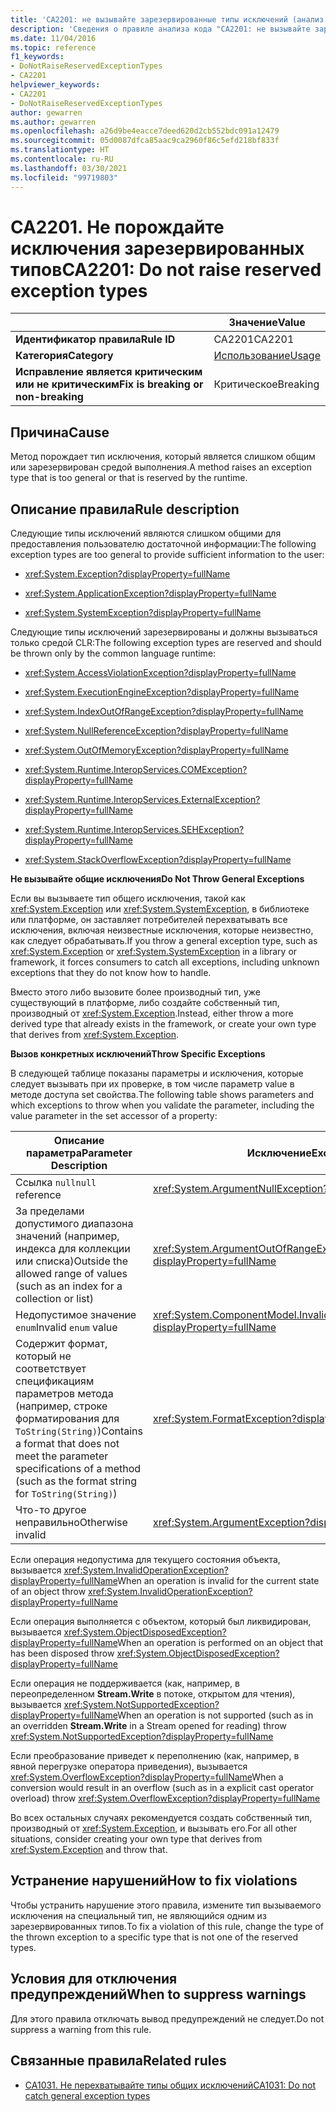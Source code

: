 ```yaml
---
title: 'CA2201: не вызывайте зарезервированные типы исключений (анализ кода)'
description: 'Сведения о правиле анализа кода "CA2201: не вызывайте зарезервированные типы исключений"'
ms.date: 11/04/2016
ms.topic: reference
f1_keywords:
- DoNotRaiseReservedExceptionTypes
- CA2201
helpviewer_keywords:
- CA2201
- DoNotRaiseReservedExceptionTypes
author: gewarren
ms.author: gewarren
ms.openlocfilehash: a26d9be4eacce7deed620d2cb552bdc091a12479
ms.sourcegitcommit: 05d0087dfca85aac9ca2960f86c5efd218bf833f
ms.translationtype: HT
ms.contentlocale: ru-RU
ms.lasthandoff: 03/30/2021
ms.locfileid: "99719803"
---
```

# <a name="ca2201-do-not-raise-reserved-exception-types"></a><span data-ttu-id="bf432-103">CA2201. Не порождайте исключения зарезервированных типов</span><span class="sxs-lookup"><span data-stu-id="bf432-103">CA2201: Do not raise reserved exception types</span></span>

| | <span data-ttu-id="bf432-104">Значение</span><span class="sxs-lookup"><span data-stu-id="bf432-104">Value</span></span> |
|-|-|
| <span data-ttu-id="bf432-105">**Идентификатор правила**</span><span class="sxs-lookup"><span data-stu-id="bf432-105">**Rule ID**</span></span> |<span data-ttu-id="bf432-106">CA2201</span><span class="sxs-lookup"><span data-stu-id="bf432-106">CA2201</span></span>|
| <span data-ttu-id="bf432-107">**Категория**</span><span class="sxs-lookup"><span data-stu-id="bf432-107">**Category**</span></span> |[<span data-ttu-id="bf432-108">Использование</span><span class="sxs-lookup"><span data-stu-id="bf432-108">Usage</span></span>](usage-warnings.md)|
| <span data-ttu-id="bf432-109">**Исправление является критическим или не критическим**</span><span class="sxs-lookup"><span data-stu-id="bf432-109">**Fix is breaking or non-breaking**</span></span> |<span data-ttu-id="bf432-110">Критическое</span><span class="sxs-lookup"><span data-stu-id="bf432-110">Breaking</span></span>|

## <a name="cause"></a><span data-ttu-id="bf432-111">Причина</span><span class="sxs-lookup"><span data-stu-id="bf432-111">Cause</span></span>

<span data-ttu-id="bf432-112">Метод порождает тип исключения, который является слишком общим или зарезервирован средой выполнения.</span><span class="sxs-lookup"><span data-stu-id="bf432-112">A method raises an exception type that is too general or that is reserved by the runtime.</span></span>

## <a name="rule-description"></a><span data-ttu-id="bf432-113">Описание правила</span><span class="sxs-lookup"><span data-stu-id="bf432-113">Rule description</span></span>

<span data-ttu-id="bf432-114">Следующие типы исключений являются слишком общими для предоставления пользователю достаточной информации:</span><span class="sxs-lookup"><span data-stu-id="bf432-114">The following exception types are too general to provide sufficient information to the user:</span></span>

- <xref:System.Exception?displayProperty=fullName>

- <xref:System.ApplicationException?displayProperty=fullName>

- <xref:System.SystemException?displayProperty=fullName>

<span data-ttu-id="bf432-115">Следующие типы исключений зарезервированы и должны вызываться только средой CLR:</span><span class="sxs-lookup"><span data-stu-id="bf432-115">The following exception types are reserved and should be thrown only by the common language runtime:</span></span>

- <xref:System.AccessViolationException?displayProperty=fullName>

- <xref:System.ExecutionEngineException?displayProperty=fullName>

- <xref:System.IndexOutOfRangeException?displayProperty=fullName>

- <xref:System.NullReferenceException?displayProperty=fullName>

- <xref:System.OutOfMemoryException?displayProperty=fullName>

- <xref:System.Runtime.InteropServices.COMException?displayProperty=fullName>

- <xref:System.Runtime.InteropServices.ExternalException?displayProperty=fullName>

- <xref:System.Runtime.InteropServices.SEHException?displayProperty=fullName>

- <xref:System.StackOverflowException?displayProperty=fullName>

<span data-ttu-id="bf432-116">**Не вызывайте общие исключения**</span><span class="sxs-lookup"><span data-stu-id="bf432-116">**Do Not Throw General Exceptions**</span></span>

<span data-ttu-id="bf432-117">Если вы вызываете тип общего исключения, такой как <xref:System.Exception> или <xref:System.SystemException>, в библиотеке или платформе, он заставляет потребителей перехватывать все исключения, включая неизвестные исключения, которые неизвестно, как следует обрабатывать.</span><span class="sxs-lookup"><span data-stu-id="bf432-117">If you throw a general exception type, such as <xref:System.Exception> or <xref:System.SystemException> in a library or framework, it forces consumers to catch all exceptions, including unknown exceptions that they do not know how to handle.</span></span>

<span data-ttu-id="bf432-118">Вместо этого либо вызовите более производный тип, уже существующий в платформе, либо создайте собственный тип, производный от <xref:System.Exception>.</span><span class="sxs-lookup"><span data-stu-id="bf432-118">Instead, either throw a more derived type that already exists in the framework, or create your own type that derives from <xref:System.Exception>.</span></span>

<span data-ttu-id="bf432-119">**Вызов конкретных исключений**</span><span class="sxs-lookup"><span data-stu-id="bf432-119">**Throw Specific Exceptions**</span></span>

<span data-ttu-id="bf432-120">В следующей таблице показаны параметры и исключения, которые следует вызывать при их проверке, в том числе параметр value в методе доступа set свойства.</span><span class="sxs-lookup"><span data-stu-id="bf432-120">The following table shows parameters and which exceptions to throw when you validate the parameter, including the value parameter in the set accessor of a property:</span></span>

|<span data-ttu-id="bf432-121">Описание параметра</span><span class="sxs-lookup"><span data-stu-id="bf432-121">Parameter Description</span></span>|<span data-ttu-id="bf432-122">Исключение</span><span class="sxs-lookup"><span data-stu-id="bf432-122">Exception</span></span>|
|---------------------------|---------------|
|<span data-ttu-id="bf432-123">Ссылка `null`</span><span class="sxs-lookup"><span data-stu-id="bf432-123">`null` reference</span></span>|<xref:System.ArgumentNullException?displayProperty=fullName>|
|<span data-ttu-id="bf432-124">За пределами допустимого диапазона значений (например, индекса для коллекции или списка)</span><span class="sxs-lookup"><span data-stu-id="bf432-124">Outside the allowed range of values (such as an index for a collection or list)</span></span>|<xref:System.ArgumentOutOfRangeException?displayProperty=fullName>|
|<span data-ttu-id="bf432-125">Недопустимое значение `enum`</span><span class="sxs-lookup"><span data-stu-id="bf432-125">Invalid `enum` value</span></span>|<xref:System.ComponentModel.InvalidEnumArgumentException?displayProperty=fullName>|
|<span data-ttu-id="bf432-126">Содержит формат, который не соответствует спецификациям параметров метода (например, строке форматирования для `ToString(String)`)</span><span class="sxs-lookup"><span data-stu-id="bf432-126">Contains a format that does not meet the parameter specifications of a method (such as the format string for `ToString(String)`)</span></span>|<xref:System.FormatException?displayProperty=fullName>|
|<span data-ttu-id="bf432-127">Что-то другое неправильно</span><span class="sxs-lookup"><span data-stu-id="bf432-127">Otherwise invalid</span></span>|<xref:System.ArgumentException?displayProperty=fullName>|

<span data-ttu-id="bf432-128">Если операция недопустима для текущего состояния объекта, вызывается <xref:System.InvalidOperationException?displayProperty=fullName></span><span class="sxs-lookup"><span data-stu-id="bf432-128">When an operation is invalid for the current state of an object    throw <xref:System.InvalidOperationException?displayProperty=fullName></span></span>

<span data-ttu-id="bf432-129">Если операция выполняется с объектом, который был ликвидирован, вызывается <xref:System.ObjectDisposedException?displayProperty=fullName></span><span class="sxs-lookup"><span data-stu-id="bf432-129">When an operation is performed on an object that has been disposed    throw <xref:System.ObjectDisposedException?displayProperty=fullName></span></span>

<span data-ttu-id="bf432-130">Если операция не поддерживается (как, например, в переопределенном **Stream.Write** в потоке, открытом для чтения), вызывается <xref:System.NotSupportedException?displayProperty=fullName></span><span class="sxs-lookup"><span data-stu-id="bf432-130">When an operation is not supported (such as in an overridden **Stream.Write** in a Stream opened for reading)    throw <xref:System.NotSupportedException?displayProperty=fullName></span></span>

<span data-ttu-id="bf432-131">Если преобразование приведет к переполнению (как, например, в явной перегрузке оператора приведения), вызывается <xref:System.OverflowException?displayProperty=fullName></span><span class="sxs-lookup"><span data-stu-id="bf432-131">When a conversion would result in an overflow (such as in a explicit cast operator overload)    throw <xref:System.OverflowException?displayProperty=fullName></span></span>

<span data-ttu-id="bf432-132">Во всех остальных случаях рекомендуется создать собственный тип, производный от <xref:System.Exception>, и вызывать его.</span><span class="sxs-lookup"><span data-stu-id="bf432-132">For all other situations, consider creating your own type that derives from <xref:System.Exception> and throw that.</span></span>

## <a name="how-to-fix-violations"></a><span data-ttu-id="bf432-133">Устранение нарушений</span><span class="sxs-lookup"><span data-stu-id="bf432-133">How to fix violations</span></span>

<span data-ttu-id="bf432-134">Чтобы устранить нарушение этого правила, измените тип вызываемого исключения на специальный тип, не являющийся одним из зарезервированных типов.</span><span class="sxs-lookup"><span data-stu-id="bf432-134">To fix a violation of this rule, change the type of the thrown exception to a specific type that is not one of the reserved types.</span></span>

## <a name="when-to-suppress-warnings"></a><span data-ttu-id="bf432-135">Условия для отключения предупреждений</span><span class="sxs-lookup"><span data-stu-id="bf432-135">When to suppress warnings</span></span>

<span data-ttu-id="bf432-136">Для этого правила отключать вывод предупреждений не следует.</span><span class="sxs-lookup"><span data-stu-id="bf432-136">Do not suppress a warning from this rule.</span></span>

## <a name="related-rules"></a><span data-ttu-id="bf432-137">Связанные правила</span><span class="sxs-lookup"><span data-stu-id="bf432-137">Related rules</span></span>

- [<span data-ttu-id="bf432-138">CA1031. Не перехватывайте типы общих исключений</span><span class="sxs-lookup"><span data-stu-id="bf432-138">CA1031: Do not catch general exception types</span></span>](ca1031.md)
